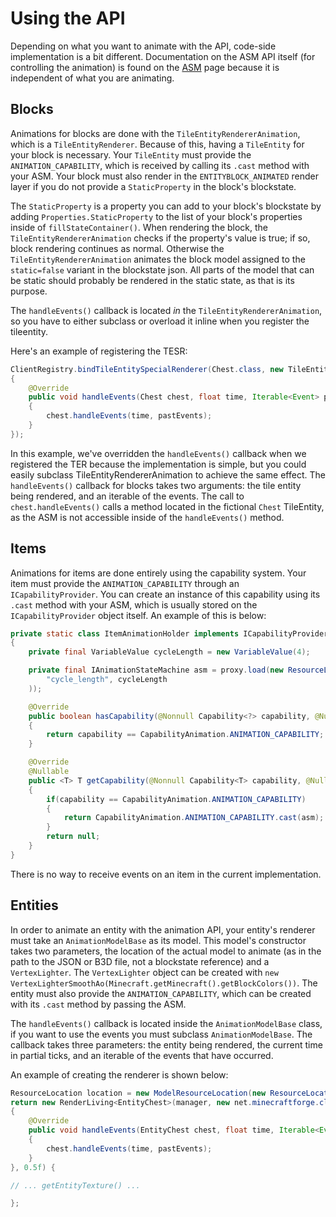 Using the API
======================

Depending on what you want to animate with the API, code-side implementation is a bit different.
Documentation on the ASM API itself (for controlling the animation) is found on the [ASM][asm] page because it is independent of what
you are animating.

Blocks
--------

Animations for blocks are done with the `TileEntityRendererAnimation`, which is a `TileEntityRenderer`. Because of this, having a `TileEntity` for your block
is necessary. Your `TileEntity` must provide the `ANIMATION_CAPABILITY`, which is received by calling its `.cast` method with your
ASM. Your block must also render in the `ENTITYBLOCK_ANIMATED` render layer if you do not provide a `StaticProperty` in the block's blockstate.

The `StaticProperty` is a property you can add to your block's blockstate by adding `Properties.StaticProperty` to the list of your block's properties inside
of `fillStateContainer()`. When rendering the block, the `TileEntityRendererAnimation` checks if the property's value is true; if so, block rendering continues as normal. Otherwise
the `TileEntityRendererAnimation` animates the block model assigned to the `static=false` variant in the blockstate json. All parts of the model that can be static should probably
be rendered in the static state, as that is its purpose.

The `handleEvents()` callback is located _in_ the `TileEntityRendererAnimation`, so you have to either subclass or overload it inline when you register the tileentity.

Here's an example of registering the TESR:

```java
ClientRegistry.bindTileEntitySpecialRenderer(Chest.class, new TileEntityRendererAnimation<Chest>()
{
    @Override
    public void handleEvents(Chest chest, float time, Iterable<Event> pastEvents)
    {
        chest.handleEvents(time, pastEvents);
    }
}); 
```

In this example, we've overridden the `handleEvents()` callback when we registered the TER because the implementation is simple, but you could easily subclass
TileEntityRendererAnimation to achieve the same effect. The `handleEvents()` callback for blocks takes two arguments: the tile entity being rendered, and an iterable of the events.
The call to `chest.handleEvents()` calls a method located in the fictional `Chest` TileEntity, as the ASM is not accessible inside of the `handleEvents()` method.

Items
-------

Animations for items are done entirely using the capability system. Your item must provide the `ANIMATION_CAPABILITY` through an `ICapabilityProvider`. You can create
an instance of this capability using its `.cast` method with your ASM, which is usually stored on the `ICapabilityProvider` object itself. An example of this is below:

```java
private static class ItemAnimationHolder implements ICapabilityProvider
{
    private final VariableValue cycleLength = new VariableValue(4);

    private final IAnimationStateMachine asm = proxy.load(new ResourceLocation(MODID.toLowerCase(), "asms/block/engine.json"), ImmutableMap.<String, ITimeValue>of(
        "cycle_length", cycleLength
    ));

    @Override
    public boolean hasCapability(@Nonnull Capability<?> capability, @Nullable EnumFacing facing)
    {
        return capability == CapabilityAnimation.ANIMATION_CAPABILITY;
    }

    @Override
    @Nullable
    public <T> T getCapability(@Nonnull Capability<T> capability, @Nullable EnumFacing facing)
    {
        if(capability == CapabilityAnimation.ANIMATION_CAPABILITY)
        {
            return CapabilityAnimation.ANIMATION_CAPABILITY.cast(asm);
        }
        return null;
    }
}
```

There is no way to receive events on an item in the current implementation.

Entities
----------

In order to animate an entity with the animation API, your entity's renderer must take an `AnimationModelBase` as its model. This model's constructor
takes two parameters, the location of the actual model to animate (as in the path to the JSON or B3D file, not a blockstate reference) and a `VertexLighter`.
The `VertexLighter` object can be created with `new VertexLighterSmoothAo(Minecraft.getMinecraft().getBlockColors())`.
The entity must also provide the `ANIMATION_CAPABILITY`, which can be created with its `.cast` method by passing the ASM.

The `handleEvents()` callback is located inside the `AnimationModelBase` class, if you want to use the events you must subclass `AnimationModelBase`. The callback
takes three parameters: the entity being rendered, the current time in partial ticks, and an iterable of the events that have occurred. 

An example of creating the renderer is shown below:

```java
ResourceLocation location = new ModelResourceLocation(new ResourceLocation(MODID, blockName), "entity");
return new RenderLiving<EntityChest>(manager, new net.minecraftforge.client.model.animation.AnimationModelBase<EntityChest>(location, new VertexLighterSmoothAo(Minecraft.getMinecraft().getBlockColors()))
{
    @Override
    public void handleEvents(EntityChest chest, float time, Iterable<Event> pastEvents)
    {
        chest.handleEvents(time, pastEvents);
    }
}, 0.5f) {

// ... getEntityTexture() ...

};
```

[asm]: asm.md
